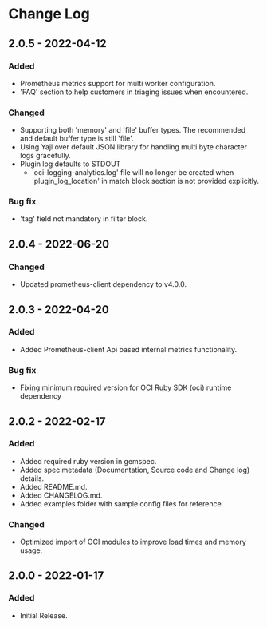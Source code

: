 # Change Log

## 2.0.5 - 2022-04-12
### Added
- Prometheus metrics support for multi worker configuration.
- 'FAQ' section to help customers in triaging issues when encountered.
### Changed
- Supporting both 'memory' and 'file' buffer types. The recommended and default buffer type is still 'file'.
- Using Yajl over default JSON library for handling multi byte character logs gracefully.
- Plugin log defaults to STDOUT
  - 'oci-logging-analytics.log' file will no longer be created when 'plugin_log_location' in match block section is not provided explicitly.
### Bug fix
- 'tag' field not mandatory in filter block.

## 2.0.4 - 2022-06-20
### Changed
- Updated prometheus-client dependency to v4.0.0.

## 2.0.3 - 2022-04-20
### Added
- Added Prometheus-client Api based internal metrics functionality.
### Bug fix
- Fixing minimum required version for OCI Ruby SDK (oci) runtime dependency

## 2.0.2 - 2022-02-17
### Added
- Added required ruby version in gemspec.
- Added spec metadata (Documentation, Source code and Change log) details.
- Added README.md.
- Added CHANGELOG.md.
- Added examples folder with sample config files for reference.
### Changed
- Optimized import of OCI modules to improve load times and memory usage.

## 2.0.0 - 2022-01-17
### Added
- Initial Release.
